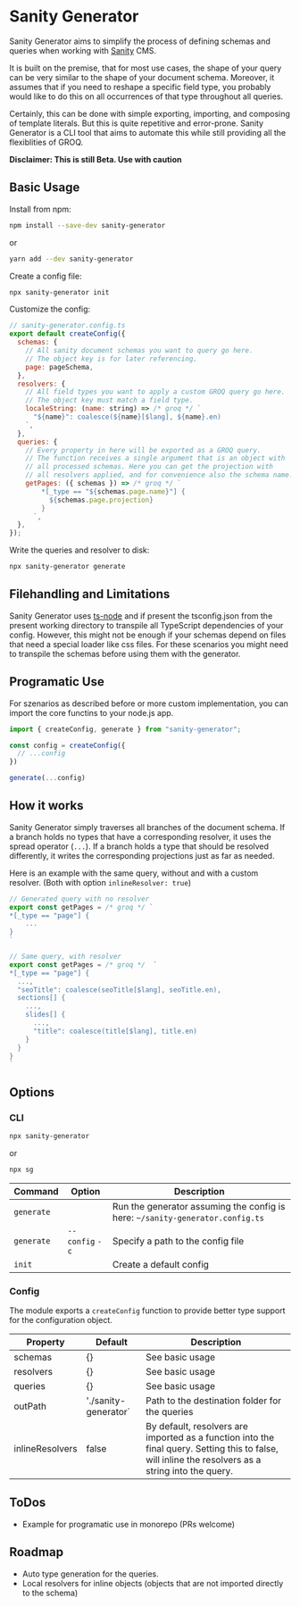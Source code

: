 # Sanity Generator

Sanity Generator aims to simplify the process of defining schemas and queries when working with [Sanity](https://www.sanity.io/) CMS.

It is built on the premise, that for most use cases, the shape of your query can be very similar to the shape of your document schema. Moreover, it assumes that if you need to reshape a specific field type, you probably would like to do this on all occurrences of that type throughout all queries.

Certainly, this can be done with simple exporting, importing, and composing of template literals. But this is quite repetitive and error-prone. Sanity Generator is a CLI tool that aims to automate this while still providing all the flexiblities of GROQ.

**Disclaimer: This is still Beta. Use with caution**

## Basic Usage

Install from npm:

```sh 
npm install --save-dev sanity-generator 
```
or

```sh
yarn add --dev sanity-generator 
```

Create a config file:

```sh
npx sanity-generator init
```

Customize the config:

```js
// sanity-generator.config.ts
export default createConfig({
  schemas: {
    // All sanity document schemas you want to query go here.
    // The object key is for later referencing.
    page: pageSchema,
  },
  resolvers: {
    // All field types you want to apply a custom GROQ query go here.
    // The object key must match a field type.
    localeString: (name: string) => /* groq */ `
      "${name}": coalesce(${name}[$lang], ${name}.en)
    `,
  },
  queries: {
    // Every property in here will be exported as a GROQ query. 
    // The function receives a single argument that is an object with 
    // all processed schemas. Here you can get the projection with 
    // all resolvers applied, and for convenience also the schema name.
    getPages: ({ schemas }) => /* groq */ `
        *[_type == "${schemas.page.name}"] {
          ${schemas.page.projection}
        }
      `,
  },
});
```

Write the queries and resolver to disk:

```sh 
npx sanity-generator generate
```

## Filehandling and Limitations

Sanity Generator uses [ts-node](https://github.com/TypeStrong/ts-node) and if present the tsconfig.json from the present working directory to transpile all TypeScript dependencies of your config. However, this might not be enough if your schemas depend on files that need a special loader like css files. For these scenarios you might need to transpile the schemas before using them with the generator.

## Programatic Use

For szenarios as described before or more custom implementation, you can import the core functins to your node.js app.

```js
import { createConfig, generate } from "sanity-generator";

const config = createConfig({
  // ...config
})

generate(...config)

```
 
## How it works

Sanity Generator simply traverses all branches of the document schema. If a branch holds no types that have a corresponding resolver, it uses the spread operator (`...`). If a branch holds a type that should be resolved differently, it writes the corresponding projections just as far as needed.

Here is an example with the same query, without and with a custom resolver. (Both with option `inlineResolver: true`) 

```js
// Generated query with no resolver
export const getPages = /* groq */ `
*[_type == "page"] {
    ...
}
`
```

```js
// Same query, with resolver
export const getPages = /* groq */  `
*[_type == "page"] {
  ...,
  "seoTitle": coalesce(seoTitle[$lang], seoTitle.en),
  sections[] {
    ...,
    slides[] {
      ...,
      "title": coalesce(title[$lang], title.en)
    }
  }
}
`
```

## Options

### CLI

```sh
npx sanity-generator
```

or

```sh
npx sg
```

| Command    | Option             | Description                                                                        |
| ---------- | ------------------ | ---------------------------------------------------------------------------------- |
| `generate` |                    | Run the generator assuming the config is here: `~/sanity-generator.config.ts` |
| `generate` | `--config` `-c` | Specify a path to the config file                                                  |
| `init`     |                    | Create a default config                                                            |

### Config

The module exports a `createConfig` function to provide better type support for the configuration object.

| Property        | Default              | Description                                                                                                                                        |
| --------------- | -------------------- | -------------------------------------------------------------------------------------------------------------------------------------------------- |
| schemas         | {}                   | See basic usage                                                                                                                                    |
| resolvers       | {}                   | See basic usage                                                                                                                                    |
| queries         | {}                   | See basic usage                                                                                                                                    |
| outPath         | './sanity-generator` | Path to the destination folder for the queries                                                                                                     |
| inlineResolvers | false                | By default, resolvers are imported as a function into the final query. Setting this to false, will inline the resolvers as a string into the query. |

## ToDos
* Example for programatic use in monorepo (PRs welcome)

## Roadmap
* Auto type generation for the queries.
* Local resolvers for inline objects (objects that are not imported directly to the schema)
